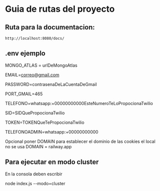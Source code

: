 # Guia de rutas del proyecto

## Ruta para la documentacion:
    http://localhost:8080/docs/

## .env ejemplo
MONGO_ATLAS = urlDeMongoAtlas

EMAIL=correo@gmail.com

PASSWORD=contrasenaDeLaCuentaDeGmail

PORT_GMAIL=465

TELEFONO=whatsapp:+00000000000EsteNumeroTeLoPropocionaTwilio

SID=SIDQuePropocionaTwilio

TOKEN=TOKENQueTePropocionaTwilio

TELEFONOADMIN=whatsapp:+00000000000

Opcional poner DOMAIN para establecer el dominio de las cookies el local no se usa
DOMAIN = railway.app
## Para ejecutar en modo cluster
En la consola deben escribir

node index.js --modo=cluster